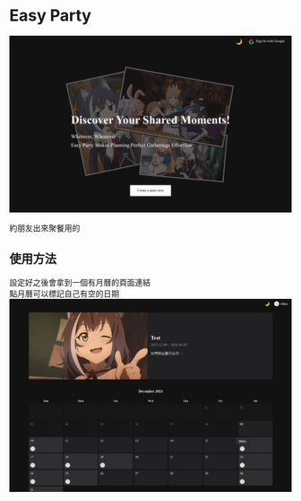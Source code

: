 # Easy Party

![preview](./docs/preview.png)

約朋友出來聚餐用的

## 使用方法
設定好之後會拿到一個有月曆的頁面連結  
點月曆可以標記自己有空的日期  
![preview](./docs/preview2.png)

